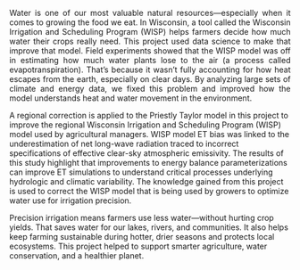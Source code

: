 <p align="justify">
Water is one of our most valuable natural resources—especially when it comes to growing the food we eat. In Wisconsin, a tool called the Wisconsin Irrigation and Scheduling Program (WISP) helps farmers decide how much water their crops really need. This project used data science to make that improve that model. Field experiments showed that the WISP model was off in estimating how much water plants lose to the air (a process called evapotranspiration). That’s because it wasn’t fully accounting for how heat escapes from the earth, especially on clear days. By analyzing large sets of climate and energy data, we fixed this problem and improved how the model understands heat and water movement in the environment.

A regional correction is applied to the Priestly Taylor model in this project to improve the regional Wisconsin Irrigation and Scheduling Program (WISP) model used by agricultural managers. WISP model ET bias was linked to the underestimation of net long-wave radiation traced to incorrect specifications of effective clear-sky atmospheric emissivity. The results of this study highlight that improvements to energy balance parameterizations can improve ET simulations to understand critical processes underlying hydrologic and climatic variability. The knowledge gained from this project is used to correct the WISP model that is being used by growers to optimize water use for irrigation precision.

Precision irrigation means farmers use less water—without hurting crop yields. That saves water for our lakes, rivers, and communities. It also helps keep farming sustainable during hotter, drier seasons and protects local ecosystems. This project helped to support smarter agriculture, water conservation, and a healthier planet.








